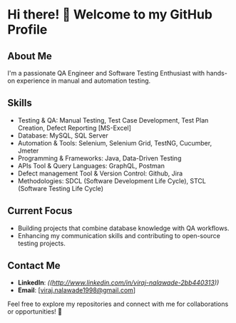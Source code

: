 # Hi there! 👋 Welcome to my GitHub Profile  

## About Me  
I'm a passionate QA Engineer and Software Testing Enthusiast with hands-on experience in manual and automation testing.  

## Skills  
- Testing & QA: Manual Testing, Test Case Development, Test Plan Creation, Defect 
Reporting [MS-Excel]
-  Database: MySQL, SQL Server
-  Automation & Tools: Selenium, Selenium Grid, TestNG, Cucumber, Jmeter
-  Programming & Frameworks: Java, Data-Driven Testing
-  APIs Tool & Query Languages: GraphQL, Postman
-  Defect management Tool & Version Control: Github, Jira
-  Methodologies: SDCL (Software Development Life Cycle), STCL (Software Testing 
Life Cycle)

## Current Focus  
- Building projects that combine database knowledge with QA workflows.
- Enhancing my communication skills and contributing to open-source testing projects.  

## Contact Me  
- **LinkedIn**: *((http://www.linkedin.com/in/viraj-nalawade-2bb440313))*  
- **Email**: [viraj.nalawade1998@gmail.com]  

Feel free to explore my repositories and connect with me for collaborations or opportunities! 🚀  
